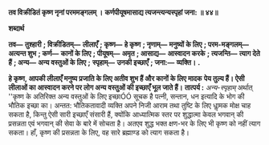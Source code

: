 **तव विक्रीडितं कृष्ण नृनां परममङ्गलम् ।** **कर्णपीयूषमासाद्य त्यजन्त्यन्यस्पृहां जना: ॥ ४४॥** 

**शब्दार्थ** 

**तव—** **तुश्हारी** **; विक्रीडितम्—** **लीलाएँ** **; कृष्ण—** **हे कृष्ण** **; नृणाम्—** **मनुष्यों के लिए** **; परम-मङ्गलम्—** **अत्यन्त शुभ** **; कर्ण—** **कानों के लिए** **; पीयूषम्—** **अमृत** **; आसाद्य—** **आस्वादन करके** **; त्यजन्ति—** **त्याग देते हैं** **; अन्य—** **अन्य वस्तुओं के लिए** **;** **स्पृहाम्—** **उनकी इच्छाएँ** **; जना:—** **व्यक्ति।** **.** 

**हे कृष्ण, आपकी लीलाएँ मनुष्य प्रजाति के लिए अतीव शुभ हैं और कानों के लिए मादक** **पेय तुल्य हैं। ऐसी लीलाओं का आस्वादन करने पर लोग अन्य वस्तुओं की इच्छाएँ भूल जाते हैं।** **तात्पर्य :** *अन्य-स्पृहाम्* अर्थात् ''कृष्ण के अतिरिक्त अन्य वस्तुओं के लिए इच्छाÓÓ सूचक है पत्नी, सन्तान, धन इत्यादि के भोग की भौतिक इच्छा का। अन्तत: भौतिकतावादी व्यक्ति अपने निजी आराम तथा तुष्टि के लिए धाॢमक मोक्ष चाह सकता है, किन्तु ऐसी सारी इच्छाएँ संसारी हैं, क्योंकि आध्यात्मिक स्तर पर शुद्धात्मा केवल भगवान् की प्रसन्नता एवं भगवान् की सेवा के बारे में सोचता है। अतएव शुद्ध भक्त क्षण-भर के लिए भी कृष्ण को नहीं त्याग सकता। हाँ, कृष्ण की प्रसन्नता के लिए, वह सारे ब्रह्माण्ड को त्याग सकता है।  